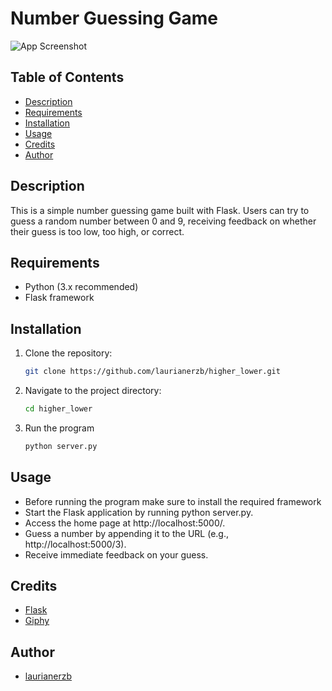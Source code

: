 # Number Guessing Game

![App Screenshot]()

## Table of Contents

- [Description](#description)
- [Requirements](#requirements)
- [Installation](#installation)
- [Usage](#usage)
- [Credits](#credits)
- [Author](#author)

## Description
This is a simple number guessing game built with Flask. Users can try to guess a random number between 0 and 9, receiving feedback on whether their guess is too low, too high, or correct.


## Requirements
- Python (3.x recommended)
- Flask framework

## Installation
1. Clone the repository:
   ```bash
   git clone https://github.com/laurianerzb/higher_lower.git
2. Navigate to the project directory:
   ```bash 
   cd higher_lower
3. Run the program
   ```bash
   python server.py

## Usage
- Before running the program make sure to install the required framework 
- Start the Flask application by running python server.py. 
- Access the home page at http://localhost:5000/. 
- Guess a number by appending it to the URL (e.g., http://localhost:5000/3). 
- Receive immediate feedback on your guess.

## Credits
- [Flask](https://flask.palletsprojects.com/en/2.3.x/quickstart/)
- [Giphy](https://giphy.com/)


## Author
- [laurianerzb](https://github.com/laurianerzb)
